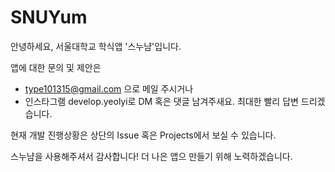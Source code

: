 # SNUYum
안녕하세요, 서울대학교 학식앱 '스누냠'입니다.

앱에 대한 문의 및 제안은 
- type101315@gmail.com 으로 메일 주시거나
- 인스타그램 develop.yeolyi로 DM 혹은 댓글 남겨주새요.
최대한 빨리 답변 드리겠습니다.

현재 개발 진행상황은 상단의 Issue 혹은 Projects에서 보실 수 있습니다. 

스누냠을 사용해주셔서 감사합니다! 더 나은 앱으 만들기 위해 노력하겠습니다. 

